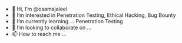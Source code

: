 - 👋 Hi, I’m @osamajaleel
- 👀 I’m interested in  Penetration Testing, Ethical Hacking, Bug Bounty
- 🌱 I’m currently learning ... Penetration Testing
- 💞️ I’m looking to collaborate on ...
- 📫 How to reach me ...

<!---
osamajaleel/osamajaleel is a ✨ special ✨ repository because its `README.md` (this file) appears on your GitHub profile.
You can click the Preview link to take a look at your changes.
--->
